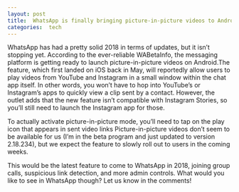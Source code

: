 ```yaml
---
layout: post
title:  WhatsApp is finally bringing picture-in-picture videos to Android
categories:  tech
---
```


WhatsApp has had a pretty solid 2018 in terms of updates, but it isn’t stopping yet. According to the ever-reliable WABetaInfo, the messaging platform is getting ready to launch picture-in-picture videos on Android.The feature, which first landed on iOS back in May, will reportedly allow users to play videos from YouTube and Instagram in a small window within the chat app itself. In other words, you won’t have to hop into YouTube’s or Instagram’s apps to quickly view a clip sent by a contact. However, the outlet adds that the new feature isn’t compatible with Instagram Stories, so you’ll still need to launch the Instagram app for those.

To actually activate picture-in-picture mode, you’ll need to tap on the play icon that appears in sent video links 
Picture-in-picture videos don’t seem to be available for us (I’m in the beta program and just updated to version 2.18.234), but we expect the feature to slowly roll out to users in the coming weeks.

This would be the latest feature to come to WhatsApp in 2018, joining group calls, suspicious link detection, and more admin controls. What would you like to see in WhatsApp though? Let us know in the comments!
